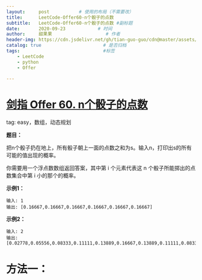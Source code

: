 ```yaml
---
layout:     post           # 使用的布局（不需要改）
title:      LeetCode-Offer60-n个骰子的点数
subtitle:   LeetCode-Offer60-n个骰子的点数 #副标题
date:       2020-09-23            # 时间
author:     甜果果                    # 作者
header-img: https://cdn.jsdelivr.net/gh/tian-guo-guo/cdn@master/assets/picgoimg/20200701171155.png  #背景图片
catalog: true                       # 是否归档
tags:                               #标签
    - LeetCode
    - python
    - Offer

---
```


# [剑指 Offer 60. n个骰子的点数](https://leetcode-cn.com/problems/nge-tou-zi-de-dian-shu-lcof/)

tag: easy，数组，动态规划

**题目：**

把n个骰子扔在地上，所有骰子朝上一面的点数之和为s。输入n，打印出s的所有可能的值出现的概率。

你需要用一个浮点数数组返回答案，其中第 i 个元素代表这 n 个骰子所能掷出的点数集合中第 i 小的那个的概率。

**示例1：**

```
输入: 1
输出: [0.16667,0.16667,0.16667,0.16667,0.16667,0.16667]
```

**示例2：**

```
输入: 2
输出: [0.02778,0.05556,0.08333,0.11111,0.13889,0.16667,0.13889,0.11111,0.08333,0.05556,0.02778]
```

# 方法一：

